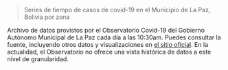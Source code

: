 > Series de tiempo de casos de covid-19 en el Municipio de La Paz, Bolivia por zona

Archivo de datos provistos por el Observatorio Covid-19 del Gobierno Autónomo Municipal de La Paz cada día a las 10:30am. Puedes consultar la fuente, incluyendo otros datos y visualizaciones en [el sitio oficial](http://observatoriocovid19.lapaz.bo/observatorio/index.php/datos-abiertos-covid). En la actualidad, el Observatorio no ofrece una vista histórica de datos a este nivel de granularidad.

